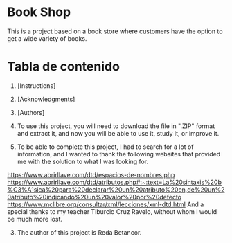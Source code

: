 
# Book Shop

This is a project based on a book store where customers have the option to get a wide variety of books.

# Tabla de contenido

1. [Instructions]
2. [Acknowledgments]
3. [Authors]

1. To use this project, you will need to download the file in ".ZIP" format and extract it, and now you will be able to use it, study it, or improve it.


2. To be able to complete this project, I had to search for a lot of information, and I wanted to thank the following websites that provided me with the solution to what I was looking for.

https://www.abrirllave.com/dtd/espacios-de-nombres.php
https://www.abrirllave.com/dtd/atributos.php#:~:text=La%20sintaxis%20b%C3%A1sica%20para%20declarar%20un%20atributo%20en,de%20un%20atributo%20indicando%20un%20valor%20por%20defecto
https://www.mclibre.org/consultar/xml/lecciones/xml-dtd.html
And a special thanks to my teacher Tiburcio Cruz Ravelo, without whom I would be much more lost.


3. The author of this project is Reda Betancor.
